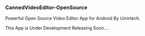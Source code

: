 ### CannedVideoEditor-OpenSource
Powerful Open Source Video Editor App for Android By Umirtech.

This App is Under Development Releasing Soon....

